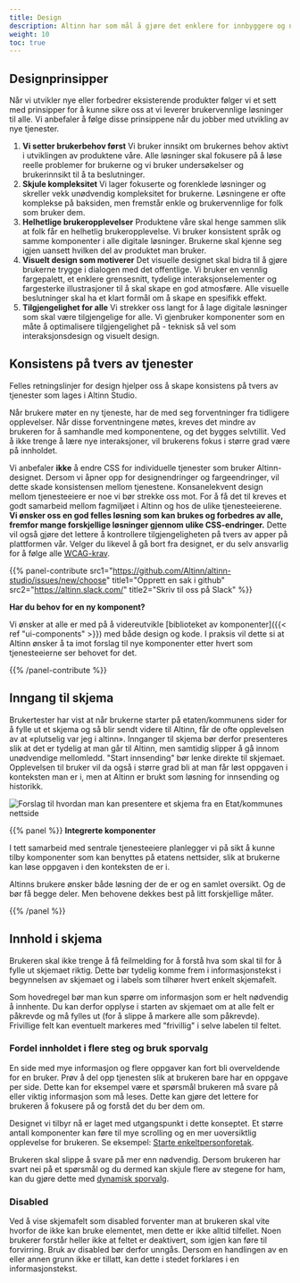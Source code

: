 ```yaml
---
title: Design
description: Altinn har som mål å gjøre det enklere for innbyggere og næringsliv å være i kontakt med det offentlige uavhengig av digital kompetanse. Felles retningslinjer for design hjelper oss å skape konsistens på tvers av tjenester som lages i Altinn Studio. 
weight: 10
toc: true
---
```


## Designprinsipper
Når vi utvikler nye eller forbedrer eksisterende produkter følger vi et sett med prinsipper for å kunne sikre oss at vi 
leverer brukervennlige løsninger til alle. Vi anbefaler å følge disse prinsippene når du jobber med utvikling av nye tjenester.

1. **Vi setter brukerbehov først** Vi bruker innsikt om brukernes behov aktivt i utviklingen av produktene våre. Alle 
løsninger skal fokusere på å løse reelle problemer for brukerne og vi bruker undersøkelser og brukerinnsikt til å 
ta beslutninger.
1. **Skjule kompleksitet** Vi lager fokuserte og forenklede løsninger og skreller vekk unødvendig kompleksitet for 
brukerne. Løsningene er ofte komplekse på baksiden, men fremstår enkle og brukervennlige for folk som bruker dem.
2. **Helhetlige brukeropplevelser** Produktene våre skal henge sammen slik at folk får en helhetlig brukeropplevelse. 
Vi bruker konsistent språk og samme komponenter i alle digitale løsninger. Brukerne skal kjenne seg igjen uansett 
hvilken del av produktet man bruker.
3. **Visuelt design som motiverer** Det visuelle designet skal bidra til å gjøre brukerne trygge i dialogen med 
det offentlige. Vi bruker en vennlig fargepalett, et enklere grensesnitt, tydelige interaksjonselementer og fargesterke 
illustrasjoner til å skal skape en god atmosfære. Alle visuelle beslutninger skal ha et klart formål om å skape en spesifikk effekt.
4. **Tilgjengelighet for alle** Vi strekker oss langt for å lage digitale løsninger som skal være tilgjengelige for alle. 
Vi gjenbruker komponenter som en måte å optimalisere tilgjengelighet på - teknisk så vel som interaksjonsdesign og visuelt design.


## Konsistens på tvers av tjenester
Felles retningslinjer for design hjelper oss å skape konsistens på tvers av tjenester som lages i Altinn Studio. 

Når brukere møter en ny tjeneste, har de med seg forventninger fra tidligere opplevelser. Når disse forventningene møtes, 
kreves det mindre av brukeren for å samhandle med komponentene, og det bygges selvtillit. Ved å ikke trenge å lære nye 
interaksjoner, vil brukerens fokus i større grad være på innholdet.

Vi anbefaler **ikke** å endre CSS for individuelle tjenester som bruker Altinn-designet. Dersom vi åpner opp for 
designendringer og fargeendringer, vil dette skade konsistensen mellom tjenestene. Konsanelekvent design mellom 
tjenesteeiere er noe vi bør strekke oss mot. For å få det til kreves et godt samarbeid mellom fagmiljøet i Altinn 
og hos de ulike tjenesteeierene. 
**Vi ønsker oss en god felles løsning som kan brukes og forbedres av alle, fremfor mange forskjellige løsninger gjennom ulike CSS-endringer.** 
Dette vil også gjøre det lettere å kontrollere tilgjengeligheten på tvers av apper på plattformen vår. 
Velger du likevel å gå bort fra designet, er du selv ansvarlig for å følge alle 
[WCAG-krav](https://www.uutilsynet.no/wcag-standarden/wcag-20-standarden/86). 

{{% panel-contribute 
src1="https://github.com/Altinn/altinn-studio/issues/new/choose" title1="Opprett en sak i github" 
src2="https://altinn.slack.com/" title2="Skriv til oss på Slack" %}}

**Har du behov for en ny komponent?**


Vi ønsker at alle er med på å videreutvikle 
[biblioteket av komponenter]({{< ref "ui-components" >}}) med både design og kode. 
I praksis vil dette si at Altinn ønsker å ta imot forslag til nye komponenter etter hvert som tjenesteeierne ser 
behovet for det.

{{% /panel-contribute %}}

## Inngang til skjema
Brukertester har vist at når brukerne starter på etaten/kommunens sider for å fylle ut et skjema og så blir sendt videre til Altinn, får de ofte opplevelsen av at «plutselig var jeg i altinn». Innganger til skjema bør derfor presenteres slik at det er tydelig at man går til Altinn, men samtidig slipper å gå innom unødvendige mellomledd. "Start innsending" bør lenke direkte til skjemaet. Opplevelsen til bruker vil da også i større grad bli at man får løst oppgaven i konteksten man er i, men at Altinn er brukt som løsning for innsending og historikk. 

![Forslag til hvordan man kan presentere et skjema fra en Etat/kommunes nettside](/app/guidelines/design/link-to-altinn.png "Inngang til et skjema i Altinn bør presenteres tydelig")


{{% panel %}}
**Integrerte komponenter** 

I tett samarbeid med sentrale tjenesteeiere planlegger vi på sikt å kunne tilby komponenter som kan benyttes på etatens nettsider, slik at brukerne kan løse oppgaven i den konteksten de er i. 

Altinns brukere ønsker både løsning der de er og en samlet oversikt. Og de bør få begge deler. Men behovene dekkes best på litt forskjellige måter.

{{% /panel %}}

## Innhold i skjema
Brukeren skal ikke trenge å få feilmelding for å forstå hva som skal til for å fylle ut skjemaet riktig. Dette bør tydelig komme frem i informasjonstekst i begynnelsen av skjemaet og i labels som tilhører hvert enkelt skjemafelt. 

Som hovedregel bør man kun spørre om informasjon som er helt nødvendig å innhente. Du kan derfor opplyse i starten av skjemaet om at alle felt er påkrevde og må fylles ut (for å slippe å markere alle som påkrevde). Frivillige felt kan eventuelt markeres med "frivillig" i selve labelen til feltet.

### Fordel innholdet i flere steg og bruk sporvalg
En side med mye informasjon og flere oppgaver kan fort bli overveldende for en bruker. Prøv å del opp tjenesten slik at brukeren bare har en oppgave per side. Dette kan for eksempel være et spørsmål brukeren må svare på eller viktig informasjon som må leses. Dette kan gjøre det lettere for brukeren å fokusere på og forstå det du ber dem om.

Designet vi tilbyr nå er laget med utgangspunkt i dette konseptet. Et større antall komponenter kan føre til mye scrolling og en mer uoversiktlig opplevelse for brukeren. 
Se eksempel: [Starte enkeltpersonforetak](dsf).

Brukeren skal slippe å svare på mer enn nødvendig. Dersom brukeren har svart nei på et spørsmål og du dermed kan skjule flere av stegene for ham, kan du gjøre dette med [dynamisk sporvalg](https://altinn.github.io/docs/altinn-studio/app-creation/ux/sporvalg/).

### Disabled
Ved å vise skjemafelt som disabled forventer man at brukeren skal vite hvorfor de ikke kan bruke elementet, men dette er ikke alltid tilfellet. Noen brukerer forstår heller ikke at feltet er deaktivert, som igjen kan føre til forvirring. Bruk av disabled bør derfor unngås. Dersom en handlingen av en eller annen grunn ikke er tillatt, kan dette i stedet forklares i en informasjonstekst.

